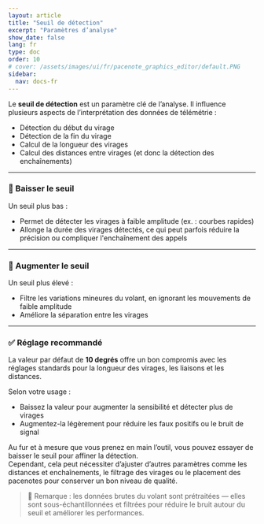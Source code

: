```yaml
---
layout: article
title: "Seuil de détection"
excerpt: "Paramètres d’analyse"
show_date: false
lang: fr
type: doc
order: 10
# cover: /assets/images/ui/fr/pacenote_graphics_editor/default.PNG
sidebar:
  nav: docs-fr
---
```


Le **seuil de détection** est un paramètre clé de l’analyse. Il influence plusieurs aspects de l’interprétation des données de télémétrie :

- Détection du début du virage  
- Détection de la fin du virage  
- Calcul de la longueur des virages  
- Calcul des distances entre virages (et donc la détection des enchaînements)

---

### 🔽 Baisser le seuil

Un seuil plus bas :

- Permet de détecter les virages à faible amplitude (ex. : courbes rapides)
- Allonge la durée des virages détectés, ce qui peut parfois réduire la précision ou compliquer l'enchaînement des appels

---

### 🔼 Augmenter le seuil

Un seuil plus élevé :

- Filtre les variations mineures du volant, en ignorant les mouvements de faible amplitude
- Améliore la séparation entre les virages

---

### ✅ Réglage recommandé

La valeur par défaut de **10 degrés** offre un bon compromis avec les réglages standards pour la longueur des virages, les liaisons et les distances.

Selon votre usage :

- Baissez la valeur pour augmenter la sensibilité et détecter plus de virages  
- Augmentez-la légèrement pour réduire les faux positifs ou le bruit de signal

Au fur et à mesure que vous prenez en main l’outil, vous pouvez essayer de baisser le seuil pour affiner la détection.  
Cependant, cela peut nécessiter d’ajuster d’autres paramètres comme les distances et enchaînements, le filtrage des virages ou le placement des pacenotes pour conserver un bon niveau de qualité.

> 📌 Remarque : les données brutes du volant sont prétraitées — elles sont sous-échantillonnées et filtrées pour réduire le bruit autour du seuil et améliorer les performances.

